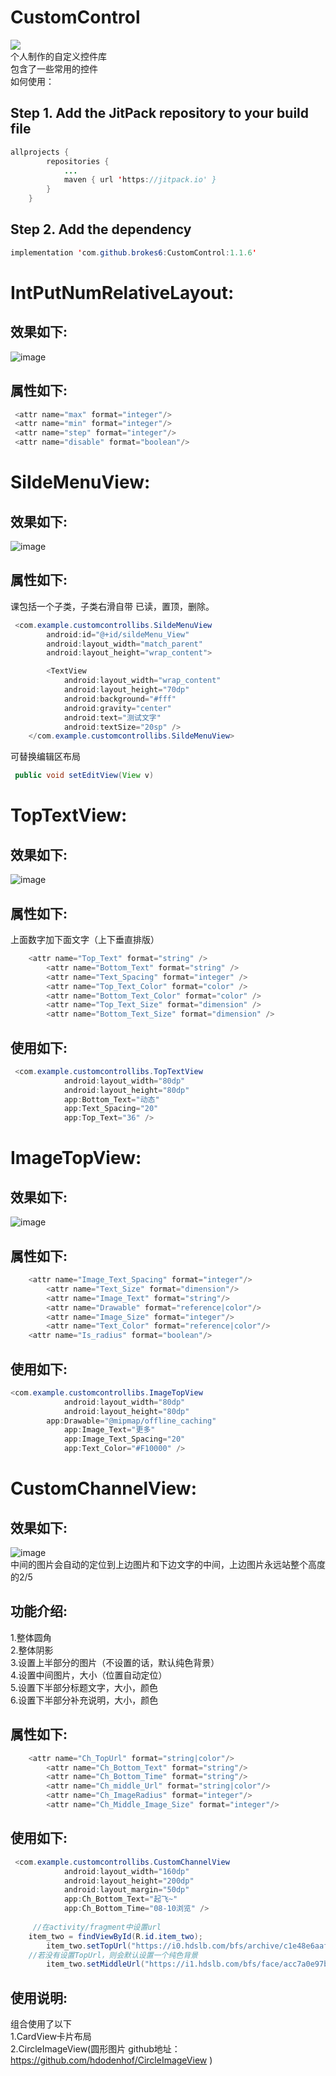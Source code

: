# CustomControl
[![](https://jitpack.io/v/brokes6/CustomControl.svg)](https://jitpack.io/#brokes6/CustomControl)<br>
个人制作的自定义控件库<br>
包含了一些常用的控件<br>
如何使用：<br>
## Step 1. Add the JitPack repository to your build file<br>
```Java
allprojects {
		repositories {
			...
			maven { url 'https://jitpack.io' }
		}
	}
```
## Step 2. Add the dependency<br>
```Java
implementation 'com.github.brokes6:CustomControl:1.1.6'
```
# IntPutNumRelativeLayout:<br>
## 效果如下:<br>
![image](https://github.com/brokes6/CustomControl/blob/master/CustomControlLibs/src/showresources/IntPutNumRelativeLayout.gif)<br>
## 属性如下:<br>
```Java
 <attr name="max" format="integer"/>
 <attr name="min" format="integer"/>
 <attr name="step" format="integer"/>
 <attr name="disable" format="boolean"/>
```
# SildeMenuView:<br>
## 效果如下:<br>
![image](https://github.com/brokes6/CustomControl/blob/master/CustomControlLibs/src/showresources/SildeMenuView.gif)<br>
## 属性如下:<br>
课包括一个子类，子类右滑自带 已读，置顶，删除。<br>
```Java
 <com.example.customcontrollibs.SildeMenuView
        android:id="@+id/sildeMenu_View"
        android:layout_width="match_parent"
        android:layout_height="wrap_content">

        <TextView
            android:layout_width="wrap_content"
            android:layout_height="70dp"
            android:background="#fff"
            android:gravity="center"
            android:text="测试文字"
            android:textSize="20sp" />
    </com.example.customcontrollibs.SildeMenuView>
```
可替换编辑区布局<br>
```Java
 public void setEditView(View v)
```
# TopTextView:<br>
## 效果如下:<br>
![image](https://github.com/brokes6/CustomControl/blob/master/CustomControlLibs/src/showresources/Image4.jpg)<br>
## 属性如下:<br>
上面数字加下面文字（上下垂直排版）<br>
```Java
 	<attr name="Top_Text" format="string" />
        <attr name="Bottom_Text" format="string" />
        <attr name="Text_Spacing" format="integer" />
        <attr name="Top_Text_Color" format="color" />
        <attr name="Bottom_Text_Color" format="color" />
        <attr name="Top_Text_Size" format="dimension" />
        <attr name="Bottom_Text_Size" format="dimension" />
```
## 使用如下:<br>
```Java
 <com.example.customcontrollibs.TopTextView
            android:layout_width="80dp"
            android:layout_height="80dp"
            app:Bottom_Text="动态"
            app:Text_Spacing="20"
            app:Top_Text="36" />
```
# ImageTopView:<br>
## 效果如下:<br>
![image](https://github.com/brokes6/CustomControl/blob/master/CustomControlLibs/src/showresources/image5.jpg)<br>
## 属性如下:<br>
```Java
 	<attr name="Image_Text_Spacing" format="integer"/>
        <attr name="Text_Size" format="dimension"/>
        <attr name="Image_Text" format="string"/>
        <attr name="Drawable" format="reference|color"/>
        <attr name="Image_Size" format="integer"/>
        <attr name="Text_Color" format="reference|color"/>
	<attr name="Is_radius" format="boolean"/>
```
## 使用如下:<br>
```Java
<com.example.customcontrollibs.ImageTopView
            android:layout_width="80dp"
            android:layout_height="80dp"
	    app:Drawable="@mipmap/offline_caching"
            app:Image_Text="更多"
            app:Image_Text_Spacing="20"
            app:Text_Color="#F10000" />
```
# CustomChannelView:<br>
## 效果如下:<br>
![image](https://github.com/brokes6/CustomControl/blob/master/CustomControlLibs/src/showresources/image6.jpg)<br>
中间的图片会自动的定位到上边图片和下边文字的中间，上边图片永远站整个高度的2/5<br>
## 功能介绍:<br>
1.整体圆角<br>
2.整体阴影<br>
3.设置上半部分的图片（不设置的话，默认纯色背景）<br>
4.设置中间图片，大小（位置自动定位）<br>
5.设置下半部分标题文字，大小，颜色<br>
6.设置下半部分补充说明，大小，颜色<br>
## 属性如下:<br>
```Java
 	<attr name="Ch_TopUrl" format="string|color"/>
        <attr name="Ch_Bottom_Text" format="string"/>
        <attr name="Ch_Bottom_Time" format="string"/>
        <attr name="Ch_middle_Url" format="string|color"/>
        <attr name="Ch_ImageRadius" format="integer"/>
        <attr name="Ch_Middle_Image_Size" format="integer"/>
```
## 使用如下:<br>
```Java
 <com.example.customcontrollibs.CustomChannelView
            android:layout_width="160dp"
            android:layout_height="200dp"
            android:layout_margin="50dp"
            app:Ch_Bottom_Text="起飞~"
            app:Ch_Bottom_Time="08-10浏览" />
	    
	 //在activity/fragment中设置url
	item_two = findViewById(R.id.item_two);
        item_two.setTopUrl("https://i0.hdslb.com/bfs/archive/c1e48e6aaf5e2eb430de9e9c635cb626103c0bef.jpg@412w_232h_1c_100q.jpg");
	//若没有设置TopUrl，则会默认设置一个纯色背景
        item_two.setMiddleUrl("https://i1.hdslb.com/bfs/face/acc7a0e97bf9f6c4d047777e40270a39bc7f4f7d.jpg");
```
## 使用说明:<br>
组合使用了以下<br>
1.CardView卡片布局<br>
2.CircleImageView(圆形图片 github地址：https://github.com/hdodenhof/CircleImageView )<br>
